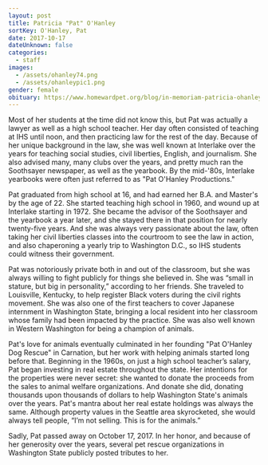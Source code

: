 ```yaml
---
layout: post
title: Patricia "Pat" O'Hanley
sortKey: O'Hanley, Pat
date: 2017-10-17
dateUnknown: false
categories:
  - staff
images:
  - /assets/ohanley74.png
  - /assets/ohanleypic1.png
gender: female
obituary: https://www.homewardpet.org/blog/in-memoriam-patricia-ohanley/
---
```


Most of her students at the time did not know this, but Pat was actually a lawyer as well as a high school teacher. Her day often consisted of teaching at IHS until noon, and then practicing law for the rest of the day. Because of her unique background in the law, she was well known at Interlake over the years for teaching social studies, civil liberties, English, and journalism. She also advised many, many clubs over the years, and pretty much ran the Soothsayer newspaper, as well as the yearbook. By the mid-'80s, Interlake yearbooks were often just referred to as "Pat O'Hanley Productions."

Pat graduated from high school at 16, and had earned her B.A. and Master's by the age of 22. She started teaching high school in 1960, and wound up at Interlake starting in 1972. She became the advisor of the Soothsayer and the yearbook a year later, and she stayed there in that position for nearly twenty-five years. And she was always very passionate about the law, often taking her civil liberties classes into the courtroom to see the law in action, and also chaperoning a yearly trip to Washington D.C., so IHS students could witness their government.

Pat was notoriously private both in and out of the classroom, but she was always willing to fight publicly for things she believed in. She was “small in stature, but big in personality,” according to her friends. She traveled to Louisville, Kentucky, to help register Black voters during the civil rights movement. She was also one of the first teachers to cover Japanese internment in Washington State, bringing a local resident into her classroom whose family had been impacted by the practice. She was also well known in Western Washington for being a champion of animals.

Pat's love for animals eventually culminated in her founding "Pat O'Hanley Dog Rescue" in Carnation, but her work with helping animals started long before that. Beginning in the 1960s, on just a high school teacher’s salary, Pat began investing in real estate throughout the state. Her intentions for the properties were never secret: she wanted to donate the proceeds from the sales to animal welfare organizations. And donate she did, donating thousands upon thousands of dollars to help Washington State's animals over the years. Pat's mantra about her real estate holdings was always the same. Although property values in the Seattle area skyrocketed, she would always tell people, “I’m not selling. This is for the animals.”

Sadly, Pat passed away on October 17, 2017. In her honor, and because of her generosity over the years, several pet rescue organizations in Washington State publicly posted tributes to her.
